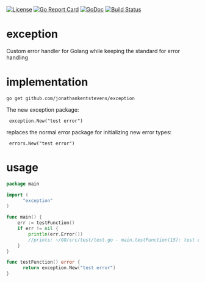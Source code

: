 [![License](http://img.shields.io/:license-gpl3-blue.svg)](http://www.gnu.org/licenses/gpl-3.0.html)
[![Go Report Card](https://goreportcard.com/badge/github.com/jonathankentstevens/exception)](https://goreportcard.com/report/github.com/jonathankentstevens/exception)
[![GoDoc](https://godoc.org/github.com/jonathankentstevens/exception?status.svg)](https://godoc.org/github.com/jonathankentstevens/exception)
[![Build Status](https://travis-ci.org/jonathankentstevens/exception.svg?branch=master)](https://travis-ci.org/jonathankentstevens/exception)

# exception
Custom error handler for Golang while keeping the standard for error handling

# implementation
    go get github.com/jonathankentstevens/exception
    
The new exception package:
          
     exception.New("test error")
    
replaces the normal error package for initializing new error types:
     
     errors.New("test error")
    
# usage
```go
package main

import (
	  "exception"
)

func main() {
    err := testFunction()
    if err != nil {
        println(err.Error())
        //prints: ~/GO/src/test/test.go - main.testFunction(15): test error
    }
}

func testFunction() error {
	  return exception.New("test error")
}
```
